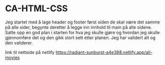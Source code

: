 # CA-HTML-CSS

Jeg startet med å lage header og footer først siden de skal være det samme på alle sider, begynte deretter å legge inn innhold til main på alle sidene. Satte opp en god plan i starten for hva jeg skulle gjøre og hvordan jeg skulle gjennomføre det og den gikk stort sett etter planen. Jeg har validert alt og den validerer. 

link til nettside på netlify
https://radiant-sunburst-a4e388.netlify.app/all-movies
